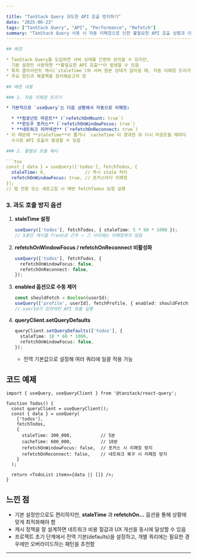 ```yaml
---

title: "TanStack Query 과도한 API 호출 방지하기"
date: "2025-06-23"
tags: ["TanStack Query", "API", "Performance", "Refetch"]
summary: "TanStack Query 사용 시 자동 리패칭으로 인한 불필요한 API 호출 상황과 이를 제어하는 주요 옵션을 정리합니다."
--------------------------------------------------------------------------------

## 배경

* TanStack Query를 도입하면 서버 상태를 간편히 관리할 수 있지만,
  기본 설정만 사용하면 **불필요한 API 호출**이 발생할 수 있음
* 특히 클라이언트 캐시(`staleTime`)와 서버 원본 상태가 달라질 때, 자동 리패칭 트리거가 과도하게 동작함
* 주요 원인과 해결책을 정리해보고자 함

## 배운 내용

### 1. 자동 리패칭 트리거

* 기본적으로 `useQuery`는 다음 상황에서 자동으로 리패칭:

  * **컴포넌트 마운트** (`refetchOnMount: true`)
  * **윈도우 포커스** (`refetchOnWindowFocus: true`)
  * **네트워크 리커넥션** (`refetchOnReconnect: true`)
* 이 때문에 **staleTime**이 짧거나 `cacheTime`이 경과한 뒤 다시 마운트될 때마다
  수시로 API 호출이 발생할 수 있음

### 2. 불필요 호출 예시

```tsx
const { data } = useQuery(['todos'], fetchTodos, {
  staleTime: 0,               // 즉시 stale 처리
  refetchOnWindowFocus: true, // 포커스마다 리패칭
});
// 탭 전환 또는 새로고침 시 매번 fetchTodos 요청 실행
```

### 3. 과도 호출 방지 옵션

1. **staleTime 설정**

   ```ts
   useQuery(['todos'], fetchTodos, { staleTime: 5 * 60 * 1000 });
   // 5분간 캐시를 fresh로 간주 → 그 사이에는 리패칭하지 않음
   ```

2. **refetchOnWindowFocus / refetchOnReconnect 비활성화**

   ```ts
   useQuery(['todos'], fetchTodos, {
     refetchOnWindowFocus: false,
     refetchOnReconnect: false,
   });
   ```

3. **enabled 옵션으로 수동 제어**

   ```ts
   const shouldFetch = Boolean(userId);
   useQuery(['profile', userId], fetchProfile, { enabled: shouldFetch });
   // userId가 있어야만 API 호출 실행
   ```

4. **queryClient.setQueryDefaults**

   ```ts
   queryClient.setQueryDefaults(['todos'], {
     staleTime: 10 * 60 * 1000,
     refetchOnWindowFocus: false,
   });
   ```

   * 전역 기본값으로 설정해 여러 쿼리에 일괄 적용 가능

## 코드 예제

```tsx
import { useQuery, useQueryClient } from '@tanstack/react-query';

function Todos() {
  const queryClient = useQueryClient();
  const { data } = useQuery(
    ['todos'],
    fetchTodos,
    {
      staleTime: 300_000,           // 5분
      cacheTime: 600_000,           // 10분
      refetchOnWindowFocus: false,  // 포커스 시 리패칭 방지
      refetchOnReconnect: false,    // 네트워크 복구 시 리패칭 방지
    }
  );

  return <TodoList items={data || []} />;
}
```

## 느낀 점

* 기본 설정만으로도 편리하지만, **staleTime** 과 **refetchOn...** 옵션을 통해 상황에 맞게 최적화해야 함
* 캐시 정책을 잘 설계하면 네트워크 비용 절감과 UX 개선을 동시에 달성할 수 있음
* 프로젝트 초기 단계에서 전역 기본(defaults)을 설정하고, 개별 쿼리에는 필요한 경우에만 오버라이드하는 패턴을 추천함

---
```

